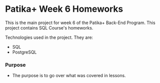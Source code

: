 # Patika+ Week 6 Homeworks

This is the main project for week 6 of the Patika+ Back-End Program. This project contains SQL Course's homeworks.

Technologies used in the project. They are:
- SQL
- PostgreSQL

### Purpose
- The purpose is to go over what was covered in lessons.
